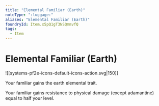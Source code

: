 ```yaml
---
title: "Elemental Familiar (Earth)"
noteType: ":luggage:"
aliases: "Elemental Familiar (Earth)"
foundryId: Item.x5pQ1gT3NSQmmvfQ
tags:
  - Item
---
```


# Elemental Familiar (Earth)
![[systems-pf2e-icons-default-icons-action.svg|150]]

Your familiar gains the earth elemental trait.

Your familiar gains resistance to physical damage (except adamantine) equal to half your level.
